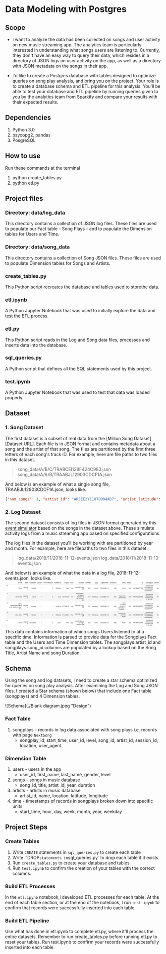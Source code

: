 # Data Modeling with Postgres

## Scope

* I want to analyze the data has been collected on songs and user activity on new music streaming app. The analytics team is particularly interested in understanding what songs users are listening to. Currently, they don't have an easy way to query their data, which resides in a directory of JSON logs on user activity on the app, as well as a directory with JSON metadata on the songs in their app.

* I'd like to create a Postgres database with tables designed to optimize queries on song play analysis, and bring you on the project. Your role is to create a database schema and ETL pipeline for this analysis. You'll be able to test your database and ETL pipeline by running queries given to you by the analytics team from Sparkify and compare your results with their expected results.
## Dependencies
1. Python 3.0
2. psycopg2, pandas
3. PosgreSQL 
## How to use
Run these commands at the terminal
1. python create_tables.py
2. python etl.py

## Project files

### Directory: data/log_data
This directory contains a collection of JSON log files. These files are used to populate our Fact table - Song Plays - and to populate the Dimension tables for Users and Time.
### Directory: data/song_data
This directory contains a collection of Song JSON files. These files are used to populate Dimension tables for Songs and Artists.
### create_tables.py
This Python script recreates the database and tables used to storethe data.

### etl.ipynb
A Python Jupyter Notebook that was used to initially explore the data and test the ETL process.

### etl.py
This Python script reads in the Log and Song data files, processes and inserts data into the database.

### sql_queries.py
A Python script that defines all the SQL statements used by this project.

### test.ipynb
A Python Jupyter Notebook that was used to test that data was loaded properly.

## Dataset

### 1. Song Dataset

The first dataset is a subset of real data from the [Million Song Dataset][Dataset URL]. Each file is in JSON format and contains metadata about a song and the artist of that song. The files are partitioned by the first three letters of each song's track ID. For example, here are file paths to two files in this dataset.

> song_data/A/B/C/TRABCEI128F424C983.json
> song_data/A/A/B/TRAABJL12903CDCF1A.json

And below is an example of what a single song file, TRAABJL12903CDCF1A.json, looks like.

```json
{"num_songs": 1, "artist_id": "ARJIE2Y1187B994AB7", "artist_latitude": null, "artist_longitude": null, "artist_location": "", "artist_name": "Line Renaud", "song_id": "SOUPIRU12A6D4FA1E1", "title": "Der Kleine Dompfaff", "duration": 152.92036, "year": 0}
```

### 2. Log Dataset

The second dataset consists of log files in JSON format generated by this [event simulator](https://github.com/Interana/eventsim) based on the songs in the dataset above. These simulate activity logs from a music streaming app based on specified configurations.

The log files in the dataset you'll be working with are partitioned by year and month. For example, here are filepaths to two files in this dataset.

> log_data/2018/11/2018-11-12-events.json
> log_data/2018/11/2018-11-13-events.json

And below is an example of what the data in a log file, 2018-11-12-events.json, looks like.
![Log-Data](./log-data.png "Log-Data")
This data contains information of which songs Users listened to at a specific time. Information is parsed to provide data for the Songplays Fact table and the Users and Time Dimension tables. The songplays.artist_id and songplays.song_id columns are populated by a lookup based on the Song Title, Artist Name and song Duration.

## Schema

Using the song and log datasets, I need to create a star schema optimized for queries on song play analysis.
After examining the Log and Song JSON files, I created a Star schema (shown below) that include one Fact table (songplays) and 4 Dimension tables.

![Schema](./Blank diagram.jpeg "Design")
### Fact Table

1. songplays - records in log data associated with song plays i.e. records with page `NextSong`
    * songplay_id, start_time, user_id, level, song_id, artist_id, session_id, location, user_agent

### Dimension Table

1. users - users in the app
   * user_id, first_name, last_name, gender, level
2. songs - songs in music database
   * song_id, title, artist_id, year, duration
3. artists - artists in music database
   * artist_id, name, location, latitude, longitude
4. time - timestamps of records in songplays broken down into specific units
   * start_time, hour, day, week, month, year, weekday

## Project Steps

### Create Tables

1. Write `CREATE` statements in `sql_queries.py` to create each table
2. Write ``DROP` statements in `sql_queries.py` to drop each table if it exists.
3. Run `create_tables.py` to create your database and tables.
4. Run `test.ipynb` to confirm the creation of your tables with the correct columns.

### Build ETL Processes

In the `etl.ipynb` notebook,I developed ETL processes for each table. At the end of each table section, or at the end of the notebook, I run `test.ipynb` to confirm that records were successfully inserted into each table.

### Build ETL Pipeline
Use what has done in etl.ipynb to complete etl.py, where it'll process the entire datasets. 
Remember to run create_tables.py before running etl.py to reset your tables. Run test.ipynb to confirm your records were successfully inserted into each table.
